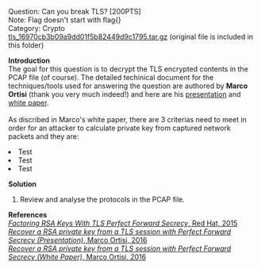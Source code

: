 Question: Can you break TLS? [200PTS]<br>
Note: Flag doesn't start with flag{}<br>
Category: Crypto<br>
<a href="https://github.com/zack-lau/WriteUps/blob/master/HITB-Facebook-CTF-2016/capture_Mexico-tls/tls_16970cb3b09a9dd01f5b82449d9c1795.tar.gz">tls_16970cb3b09a9dd01f5b82449d9c1795.tar.gz</a> (original file is included in this folder)

<b>Introduction</b><br>
The goal for this question is to decrypt the TLS encrypted contents in the PCAP file (of course). The detailed techinical document for the techniques/tools used for answering the question are authored by <b>Marco Ortisi</b> (thank you very much indeed!) and here are his <a href="https://www.blackhat.com/docs/us-16/materials/us-16-Ortisi-Recover-A-RSA-Private-Key-From-A-TLS-Session-With-Perfect-Forward-Secrecy.pdf">presentation</a> and <a href="https://www.blackhat.com/docs/us-16/materials/us-16-Ortisi-Recover-A-RSA-Private-Key-From-A-TLS-Session-With-Perfect-Forward-Secrecy-wp.pdf">white paper</a>.<br><br>
As discribed in Marco's white paper, there are 3 criterias need to meet in order for an attacker to calculate private key from captured network packets and they are:<br>
<li>Test</li>
<li>Test</li>
<li>Test</li>

<b>Solution</b><br>
1) Review and analyse the protocols in the PCAP file.



<b>References</b><br>
<a href="https://access.redhat.com/blogs/766093/posts/1976703"><i>Factoring RSA Keys With TLS Perfect Forward Secrecy</i>, Red Hat, 2015</a><br>
<a href="https://www.blackhat.com/docs/us-16/materials/us-16-Ortisi-Recover-A-RSA-Private-Key-From-A-TLS-Session-With-Perfect-Forward-Secrecy.pdf"><i>Recover a RSA private key from a TLS session with Perfect Forward Secrecy (Presentation)</i>, Marco Ortisi, 2016</a><br>
<a href="https://www.blackhat.com/docs/us-16/materials/us-16-Ortisi-Recover-A-RSA-Private-Key-From-A-TLS-Session-With-Perfect-Forward-Secrecy-wp.pdf"><i>Recover a RSA private key from a TLS session with Perfect Forward Secrecy (White Paper)</i>, Marco Ortisi, 2016</a><br>
